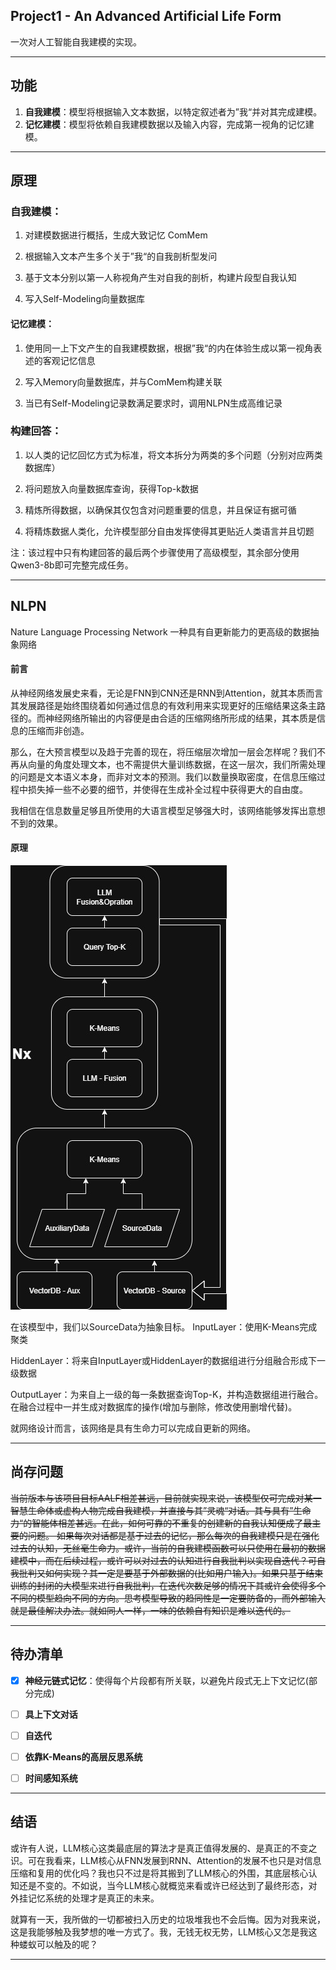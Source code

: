 ## Project1 - An Advanced Artificial Life Form

一次对人工智能自我建模的实现。

---

## 功能

1. **自我建模**：模型将根据输入文本数据，以特定叙述者为”我“并对其完成建模。
2. **记忆建模**：模型将依赖自我建模数据以及输入内容，完成第一视角的记忆建模。

---

## 原理

### 自我建模：

1. 对建模数据进行概括，生成大致记忆 ComMem

2. 根据输入文本产生多个关于”我“的自我剖析型发问

3. 基于文本分别以第一人称视角产生对自我的剖析，构建片段型自我认知

4. 写入Self-Modeling向量数据库

#### 记忆建模：

1. 使用同一上下文产生的自我建模数据，根据”我“的内在体验生成以第一视角表述的客观记忆信息

2. 写入Memory向量数据库，并与ComMem构建关联

3. 当已有Self-Modeling记录数满足要求时，调用NLPN生成高维记录

### 构建回答：

1. 以人类的记忆回忆方式为标准，将文本拆分为两类的多个问题（分别对应两类数据库）

2. 将问题放入向量数据库查询，获得Top-k数据

3. 精炼所得数据，以确保其仅包含对问题重要的信息，并且保证有据可循

4. 将精炼数据人类化，允许模型部分自由发挥使得其更贴近人类语言并且切题

注：该过程中只有构建回答的最后两个步骤使用了高级模型，其余部分使用Qwen3-8b即可完整完成任务。

---

## NLPN

Nature Language Processing Network
一种具有自更新能力的更高级的数据抽象网络

#### 前言

从神经网络发展史来看，无论是FNN到CNN还是RNN到Attention，就其本质而言其发展路径是始终围绕着如何通过信息的有效利用来实现更好的压缩结果这条主路径的。而神经网络所输出的内容便是由合适的压缩网络所形成的结果，其本质是信息的压缩而非创造。

那么，在大预言模型以及趋于完善的现在，将压缩层次增加一层会怎样呢？我们不再从向量的角度处理文本，也不需提供大量训练数据，在这一层次，我们所需处理的问题是文本语义本身，而非对文本的预测。我们以数量换取密度，在信息压缩过程中损失掉一些不必要的细节，并使得在生成补全过程中获得更大的自由度。

我相信在信息数量足够且所使用的大语言模型足够强大时，该网络能够发挥出意想不到的效果。

#### 原理

![](./other/img/NLPN.jpg)

在该模型中，我们以SourceData为抽象目标。
InputLayer：使用K-Means完成聚类

HiddenLayer：将来自InputLayer或HiddenLayer的数据组进行分组融合形成下一级数据

OutputLayer：为来自上一级的每一条数据查询Top-K，并构造数据组进行融合。在融合过程中一并生成对数据库的操作(增加与删除，修改使用删增代替)。

就网络设计而言，该网络是具有生命力可以完成自更新的网络。

---

## 尚存问题



~~当前版本与该项目目标AALF相差甚远，目前就实现来说，该模型仅可完成对某一智慧生命体或虚构人物完成自我建模，并直接与其”灵魂“对话。其与具有”生命力“的智能体相差甚远。在此，如何可靠的不重复的创建新的自我认知便成了最主要的问题。
如果每次对话都是基于过去的记忆，那么每次的自我建模只是在强化过去的认知，无丝毫生命力。或许，当前的自我建模函数可以只使用在最初的数据建模中，而在后续过程，或许可以对过去的认知进行自我批判以实现自迭代？可自我批判又如何实现？其一定是要基于外部数据的(比如用户输入)。如果只基于结束训练的封闭的大模型来进行自我批判，在迭代次数足够的情况下其或许会使得多个不同的模型趋向不同的方向。思考模型导致的趋同性是一定要防备的，而外部输入就是最佳解决办法。就如同人一样，一味的依赖自有知识是难以迭代的。~~

---

## 待办清单

- [x] **神经元链式记忆**：使得每个片段都有所关联，以避免片段式无上下文记忆(部分完成)

- [ ] **具上下文对话**

- [ ] **自迭代**

- [ ] **依靠K-Means的高层反思系统**

- [ ] **时间感知系统**

---

## 结语

或许有人说，LLM核心这类最底层的算法才是真正值得发展的、是真正的不变之识。可在我看来，LLM核心从FNN发展到RNN、Attention的发展不也只是对信息压缩和复用的优化吗？我也只不过是将其搬到了LLM核心的外围，其底层核心认知还是不变的。不如说，当今LLM核心就概览来看或许已经达到了最终形态，对外挂记忆系统的处理才是真正的未来。

就算有一天，我所做的一切都被扫入历史的垃圾堆我也不会后悔。因为对我来说，这是我能够触及我梦想的唯一方式了。我，无钱无权无势，LLM核心又怎是我这种蝼蚁可以触及的呢？

---
